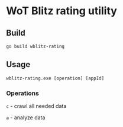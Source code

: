 # WoT Blitz rating utility

## Build

```shell script
go build wblitz-rating
```

## Usage

```wblitz-rating.exe [operation] [appId]```

### Operations

`c` - crawl all needed data

`a` - analyze data
